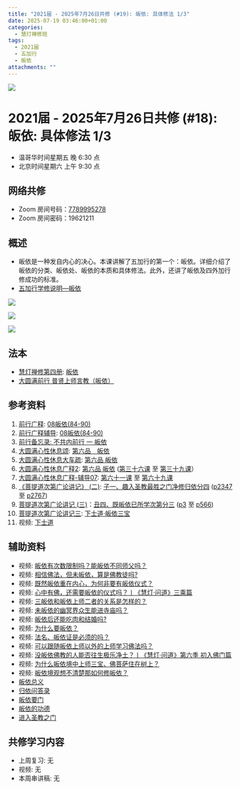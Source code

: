 ```yaml
---
title: "2021届 - 2025年7月26日共修 (#19): 皈依: 具体修法 1/3"
date: 2025-07-19 03:46:00+01:00
categories:
  - 慧灯禅修班
tags:
  - 2021届
  - 五加行
  - 皈依
attachments: ""
---
```

![](/f/up/maxresdefault.jpg)

# 2021届 - 2025年7月26日共修 (#18): 皈依: 具体修法 1/3


* 温哥华时间星期五 晚 6:30 点
* 北京时间星期六 上午 9:30 点

## 网络共修

* Zoom 房间号码：[7789995278](https://zoom.us/j/7789995278)
* Zoom 房间密码：19621211

## 概述

* 皈依是一种发自内心的决心。本课讲解了五加行的第一个：皈依。详细介绍了皈依的分类、皈依处、皈依的本质和具体修法。此外，还讲了皈依及四外加行修成功的标准。
* [](<>)[](<>)[](<>)[](<>)[](<>)[](<>)[](<>)[](<>)[](<>)[](https://fohuifayu.com/index.php/huideng-jiangtang/chanxiuke/zen-04/8656-zen04-gy)[五加行学修说明—皈依](https://fohuifayu.com/index.php/huideng-jiangtang/chanxiuke/zen-04/8656-zen04-gy) 

![](/f/up/皈依偈.jpg)

![](/f/up/皈依偈.jpg)

![](/f/up/莲师皈依境观想图片-small.jpg)

## 法本

* [](<>)[](<>)[](<>)[](https://huidengchanxiu.net/books/b3/)[](https://fohuifayu.com/index.php/huideng-zhiguang/huideng-series/si-ce)[](https://fohuifayu.com/index.php/huideng-zhiguang/huideng-series/si-ce/236-a00033)[慧灯禅修第四册](https://fohuifayu.com/index.php/huideng-zhiguang/huideng-chanxiu/di-si-ce): [皈依](https://fohuifayu.com/index.php/huideng-zhiguang/huideng-chanxiu/di-si-ce/9197-a00027)
* [大圆满前行 普贤上师言教（皈依）](https://fohuifayu.com/index.php/other-column/xiangguan-jinglun/lundian/qianxing-yindaowen/8394-d42)

## 参考资料

1. [前行广释](https://huidengchanxiu.net/refs/qxgs): [08皈依(84-90)](https://huidengchanxiu.net/refs/qxgs/qxgs-08gy)
2. [](https://huidengchanxiu.net/refs/qxgs/qxgs-08gy)[前行广释辅导](https://huidengchanxiu.net/refs/fudao): [08皈依(84-90)](https://huidengchanxiu.net/refs/qxgs/fudao/qxgsfd-08gy)
3. [前行备忘录: 不共内前行 一 皈依](https://fohuifayu.com/index.php/other-column/xiangguan-jinglun/lundian/qianxing-beiwanglu/8479-d40)
4. [大圆满心性休息颂](https://huidengchanxiu.net/refs/dymxxxx/dymxxxx): [第六品　皈依](https://huidengchanxiu.net/refs/dymxxxx/dymxxxx#%E7%AC%AC%E5%85%AD%E5%93%81%E7%9A%88%E4%BE%9D)
5. [大圆满心性休息大车疏](https://huidengchanxiu.net/refs/dymxxxx/dymxxxx-dcs): [第六品 皈依](https://huidengchanxiu.net/refs/dymxxxx/dymxxxx-dcs#%E7%AC%AC%E5%85%AD%E5%93%81-%E7%9A%88-%E4%BE%9D)
6. [](https://huidengchanxiu.net/refs/dymxxxx/dymxxxx-dcs#%E7%AC%AC%E5%85%AD%E5%93%81-%E7%9A%88-%E4%BE%9D)[大圆满心性休息广释2](https://huidengchanxiu.net/refs/dymxxxx/dymxxxx-gs2): [第六品 皈依](https://huidengchanxiu.net/refs/dymxxxx/dymxxxx-gs2#%E7%AC%AC%E5%85%AD%E5%93%81-%E7%9A%88%E4%BE%9D) ([第三十六课](https://huidengchanxiu.net/refs/dymxxxx/dymxxxx-gs2#%E7%AC%AC%E4%B8%89%E5%8D%81%E5%85%AD%E8%AF%BE) 至 [第三十九课](https://huidengchanxiu.net/refs/dymxxxx/dymxxxx-gs2#%E7%AC%AC%E4%B8%89%E5%8D%81%E4%B9%9D%E8%AF%BE)）
7. [大圆满心性休息广释-辅导07](https://huidengchanxiu.net/refs/dymxxxx/fudao/fd-07): [第六十一课](https://huidengchanxiu.net/refs/dymxxxx/fudao/fd-07#%E7%AC%AC%E5%85%AD%E5%8D%81%E4%B8%80%E8%AF%BE) 至 [第六十九课](https://huidengchanxiu.net/refs/dymxxxx/fudao/fd-07#%E7%AC%AC%E5%85%AD%E5%8D%81%E4%B9%9D%E8%AF%BE)
8. [《菩提道次第广论讲记》 (二)](https://huidengchanxiu.net/refs/ptdcdgl/2): [子一、趣入圣教最胜之门净修归依分四](https://huidengchanxiu.net/refs/ptdcdgl/2#%E5%AD%90%E4%B8%80%E8%B6%A3%E5%85%A5%E5%9C%A3%E6%95%99%E6%9C%80%E8%83%9C%E4%B9%8B%E9%97%A8%E5%87%80%E4%BF%AE%E5%BD%92%E4%BE%9D%E5%88%86%E5%9B%9B-%E7%94%B1%E4%BE%9D%E4%BD%95%E4%BA%8B%E4%B8%BA%E5%BD%92%E4%BE%9D%E5%9B%A0--%E7%94%B1%E4%BE%9D%E5%BD%BC%E6%95%85%E6%89%80%E5%BD%92%E4%B9%8B%E5%A2%83--%E7%94%B1%E4%BD%95%E9%81%93%E7%90%86%E8%80%8C%E6%AD%A3%E5%BD%92%E4%BE%9D--%E6%97%A2%E5%BD%92%E4%BE%9D%E5%B7%B2%E6%89%80%E5%AD%A6%E6%AC%A1%E7%AC%AC) ([p2347](https://huidengchanxiu.net/refs/ptdcdgl/2#p2347) 至 [p2767](https://huidengchanxiu.net/refs/ptdcdgl/2#p2767)) 
9. [菩提道次第广论讲记 (三)](https://huidengchanxiu.net/refs/ptdcdgl/3)：[丑四、既皈依已所学次第分三](https://huidengchanxiu.net/refs/ptdcdgl/3#%E4%B8%91%E5%9B%9B%E6%97%A2%E7%9A%88%E4%BE%9D%E5%B7%B2%E6%89%80%E5%AD%A6%E6%AC%A1%E7%AC%AC%E5%88%86%E4%B8%89-%E6%91%84%E5%88%86%E4%B8%AD%E5%87%BA--%E6%95%99%E6%8E%88%E4%B8%AD%E5%87%BA--%E9%81%A3%E9%99%A4%E4%B8%8D%E6%B8%85%E5%87%80) ([p3](https://huidengchanxiu.net/refs/ptdcdgl/3#p3) 至 [p566](https://huidengchanxiu.net/refs/ptdcdgl/3#p566)) 
10. [菩提道次第广论讲记三](https://www.xianmixuezi.com/%E9%81%93%E6%AC%A1%E7%AC%AC%E6%96%87%E5%BA%93/%E8%8F%A9%E6%8F%90%E9%81%93%E6%AC%A1%E7%AC%AC%E5%B9%BF%E8%AE%BA/%E5%9B%9B%E8%8F%A9%E6%8F%90%E9%81%93%E6%AC%A1%E7%AC%AC%E5%B9%BF%E8%AE%BA%E8%AE%B2%E8%AE%B0%E4%B8%89/): [下士道·皈依三宝](https://www.xianmixuezi.com/%E9%81%93%E6%AC%A1%E7%AC%AC%E6%96%87%E5%BA%93/%E8%8F%A9%E6%8F%90%E9%81%93%E6%AC%A1%E7%AC%AC%E5%B9%BF%E8%AE%BA/%E5%9B%9B%E8%8F%A9%E6%8F%90%E9%81%93%E6%AC%A1%E7%AC%AC%E5%B9%BF%E8%AE%BA%E8%AE%B2%E8%AE%B0%E4%B8%89/%E4%B8%8B%E5%A3%AB%E9%81%93%E7%9A%88%E4%BE%9D%E4%B8%89%E5%AE%9D)
11. 视频: [下士道](https://www.xianmixuezi.com/%E9%81%93%E6%AC%A1%E7%AC%AC%E6%96%87%E5%BA%93/%E8%8F%A9%E6%8F%90%E9%81%93%E6%AC%A1%E7%AC%AC%E5%B9%BF%E8%AE%BA/%E5%9B%9B%E8%8F%A9%E6%8F%90%E9%81%93%E6%AC%A1%E7%AC%AC%E5%B9%BF%E8%AE%BA%E8%AE%B2%E8%AE%B0%E4%B8%89/%E4%B8%8B%E5%A3%AB%E9%81%93)

## **辅助资料**

* [](https://fohuifayu.com/index.php/shipin-jingcui/wenda-zhailu/8615-v21021-v11)[](https://fohuifayu.com/index.php/shipin-jingcui/wenda-zhailu/2575-V16083-V04?title=)视频: [皈依有次数限制吗？能皈依不同师父吗？](https://fohuifayu.com/index.php/shipin-jingcui/wenda-zhailu/10178-w17049-v01) 
* 视频: [相信佛法，但未皈依，算是佛教徒吗?](https://fohuifayu.com/index.php/shipin-jingcui/wenda-zhailu/5280-W19022-V03?title=)
* 视频: [既然皈依重在内心，为何非要有皈依仪式？](https://fohuifayu.com/index.php/shipin-jingcui/wenda-zhailu/5281-W19022-V04?title=)
* 视频: [心中有佛，还需要皈依的仪式吗？丨《慧灯·问道》三乘篇](https://fohuifayu.com/index.php/shipin-jingcui/huideng-wendao/disi-ji/sancheng-pian/4427-w19022?title=)
* 视频: [三皈依和皈依上师二者的关系是怎样的？](https://fohuifayu.com/index.php/shipin-jingcui/wenda-zhailu/3882-V16073-V04?title=)
* 视频: [未皈依的幽冥界众生能进寺庙吗？](https://fohuifayu.com/index.php/shipin-jingcui/wenda-zhailu/3741-V17078-V08?title=)
* 视频: [皈依后还能吃肉和结婚吗?](https://fohuifayu.com/index.php/shipin-jingcui/wenda-zhailu/1598-V00315?title=)
* 视频: [为什么要皈依？](https://fohuifayu.com/index.php/shipin-jingcui/jingcai-shipin/1221-Y00010?title=)
* 视频: [法名、皈依证是必须的吗？](https://fohuifayu.com/index.php/shipin-jingcui/jingcai-shipin/998-Y00009?title=)
* 视频: [可以跟随皈依上师以外的上师学习佛法吗？](https://fohuifayu.com/index.php/shipin-jingcui/wenda-zhailu/5794-V19023-V05?title=)
* 视频: [没皈依佛教的人能否往生极乐净土？丨《慧灯·问道》第六季 初入佛门篇](https://fohuifayu.com/index.php/shipin-jingcui/huideng-wendao/diliuji/churu-fomen-01/5904-w21283?title=)
* [](https://fohuifayu.com/index.php/shipin-jingcui/huideng-wendao/diliuji/churu-fomen-01/5904-w21283?title=)视频: [为什么皈依境中上师三宝、佛菩萨住在树上？](https://fohuifayu.com/index.php/shipin-jingcui/wenda-zhailu/4919-W19001-V09?title=)
* 视频: [皈依境观想不清楚那如何修皈依？](https://fohuifayu.com/index.php/shipin-jingcui/wenda-zhailu/1974-V00135?title=)
* [皈依总义](https://www.zhihuihai.net/%E5%AD%A6%E4%BD%9B%E4%B9%8B%E5%AE%B6/%E7%9A%88%E4%BE%9D%E6%80%BB%E4%B9%89)
* [归依问答录](https://www.xianmixuezi.com/%E7%94%98%E9%9C%B2%E5%A6%99%E6%B3%95%E7%B3%BB%E5%88%97/%E7%94%98%E9%9C%B2%E5%A6%99%E6%B3%954-%E5%BD%92%E4%BE%9D%E9%97%AE%E7%AD%94%E5%BD%95) 
* [皈依要门](https://www.xianmixuezi.com/%E7%94%98%E9%9C%B2%E5%A6%99%E6%B3%95%E7%B3%BB%E5%88%97/%E7%9A%88%E4%BE%9D%E8%A6%81%E9%97%A8)
* [皈依的功德 ](https://www.zhihuihai.net/%E6%B3%95%E9%9B%A8%E6%99%AE%E6%B6%A6/%E7%BD%91%E7%BB%9C%E5%BC%80%E7%A4%BA/%E7%9A%88%E4%BE%9D%E7%9A%84%E5%8A%9F%E5%BE%B72017)
* [进入圣教之门](https://www.xianmixuezi.com/%E7%94%98%E9%9C%B2%E5%A6%99%E6%B3%95%E7%B3%BB%E5%88%97/%E7%94%98%E9%9C%B2%E5%A6%99%E6%B3%952-%E6%AD%A3%E6%B3%95%E6%98%8E%E7%81%AF/%E8%BF%9B%E5%85%A5%E5%9C%A3%E6%95%99%E4%B9%8B%E9%97%A8)

## **共修学习内容**

* 上周复习: [](<>)[](<>)[](<>)[](<>)[](<>)[](<>)[](<>)[](/f/up/开显解脱道略释1-思考题.pptx)[](/f/up/开显解脱道略释2-思考题.pptx)[](/f/up/开显解脱道略释3-思考题.pptx)[](/f/up/开显解脱道略释4-思考题.pptx)[](https://fohuifayu.com/index.php/huideng-jiangtang/chanxiuke/zen-04/2542-l17092)无[](<>)[](<>)[](<>)[](<>)[](<>)[](<>)[](<>)[](<>)[](<>)[](<>)[](<>)
* 视频: [](https://fohuifayu.com/index.php/huideng-jiangtang/chanxiuke/zen-04/2611-l17091)[](<>)[](<>)[](<>)[](<>)[](<>)[](<>)[](<>)[](<>)[](<>)[](<>)[](<>)[](<>)[](<>)无[](<>)[](<>)[](<>)[](<>)[](<>)[](<>)[](<>)[](<>)[](<>)[](<>)[](<>)
* 本周串讲稿: [](/f/up/串讲稿-皈依.docx)[](<>)[](<>)[](<>)[](<>)[](<>)[](<>)[](<>)[](<>)[](<>)[](<>)[](<>)[](<>)无[](<>)[](<>)[](<>)[](<>)[](<>)[](<>)[](<>)[](<>)[](<>)[](<>)[](<>)
